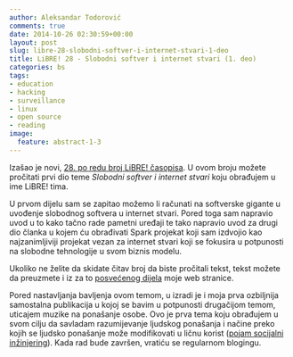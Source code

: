 ```yaml
---
author: Aleksandar Todorović
comments: true
date: 2014-10-26 02:30:59+00:00
layout: post
slug: libre-28-slobodni-softver-i-internet-stvari-1-deo
title: LiBRE! 28 - Slobodni softver i internet stvari (1. deo)
categories: bs
tags:
- education
- hacking
- surveillance
- linux
- open source
- reading
image:
  feature: abstract-1-3
---
```


Izašao je novi, [28. po redu broj LiBRE! časopisa](https://libre.lugons.org/index.php/broj-28/). U ovom broju možete pročitati prvi dio teme _Slobodni softver i internet stvari_ koju obrađujem u ime LiBRE! tima.

U prvom dijelu sam se zapitao možemo li računati na softverske gigante u uvođenje slobodnog softvera u internet stvari. Pored toga sam napravio uvod u to kako tačno rade pametni uređaji te tako napravio uvod za drugi dio članka u kojem ću obrađivati Spark projekat koji sam izdvojio kao najzanimljiviji projekat vezan za internet stvari koji se fokusira u potpunosti na slobodne tehnologije u svom biznis modelu.

Ukoliko ne želite da skidate čitav broj da biste pročitali tekst, tekst možete da preuzmete i iz za to [posvećenog dijela](http://aleksandartodorovic.wordpress.com/projects-and-papers/) moje web stranice.

Pored nastavljanja bavljenja ovom temom, u izradi je i moja prva ozbiljnija samostalna publikacija u kojoj se bavim u potpunosti drugačijom temom, uticajem muzike na ponašanje osobe. Ovo je prva tema koju obrađujem u svom cilju da savladam razumijevanje ljudskog ponašanja i načine preko kojih se ljudsko ponašanje može modifikovati u ličnu korist ([pojam socijalni inžinjering](https://en.wikipedia.org/wiki/Social_engineering_(security))). Kada rad bude završen, vratiću se regularnom blogingu.
